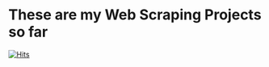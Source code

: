 # These are my Web Scraping Projects so far

[![Hits](https://hits.seeyoufarm.com/api/count/incr/badge.svg?url=https%3A%2F%2Fgithub.com%2Fstokishev%2Fwebscraping&count_bg=%2379C83D&title_bg=%23434242&icon=myspace.svg&icon_color=%23E7E7E7&title=Repository+Visitor+Counter&edge_flat=false)](https://hits.seeyoufarm.com)
